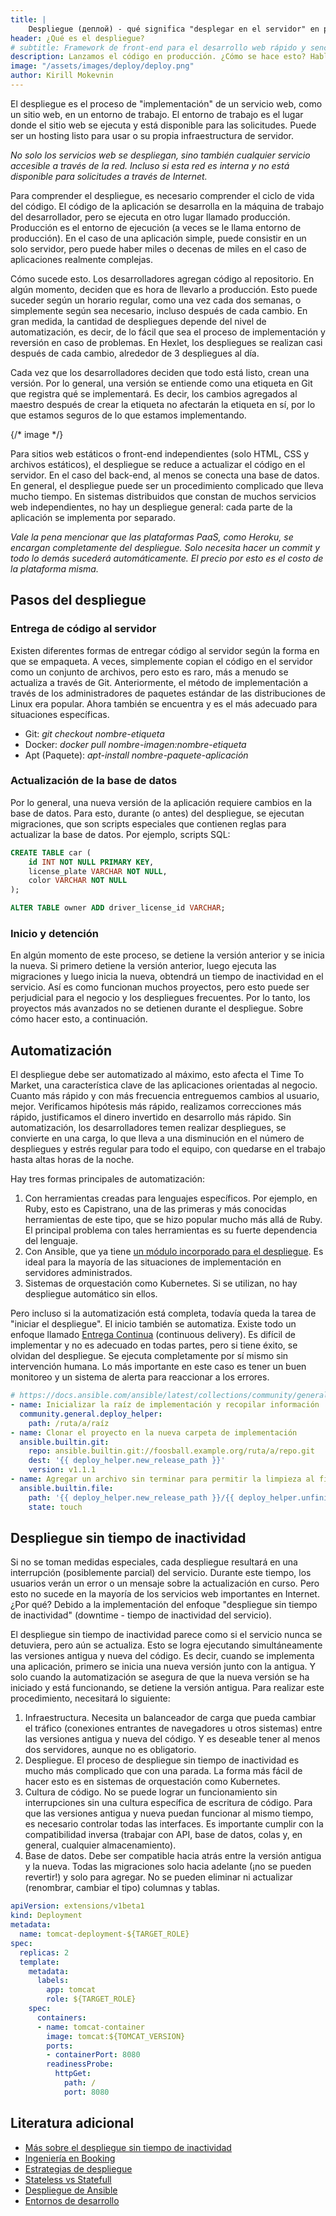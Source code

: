 ```yaml
---
title: |
    Despliegue (деплой) - qué significa "desplegar en el servidor" en palabras sencillas
header: ¿Qué es el despliegue?
# subtitle: Framework de front-end para el desarrollo web rápido y sencillo.
description: Lanzamos el código en producción. ¿Cómo se hace esto? Hablamos sobre la automatización y el despliegue sin "tiempo de inactividad".
image: "/assets/images/deploy/deploy.png"
author: Kirill Mokevnin
---
```


El despliegue es el proceso de "implementación" de un servicio web, como un sitio web, en un entorno de trabajo. El entorno de trabajo es el lugar donde el sitio web se ejecuta y está disponible para las solicitudes. Puede ser un hosting listo para usar o su propia infraestructura de servidor.

*No solo los servicios web se despliegan, sino también cualquier servicio accesible a través de la red. Incluso si esta red es interna y no está disponible para solicitudes a través de Internet.*

Para comprender el despliegue, es necesario comprender el ciclo de vida del código. El código de la aplicación se desarrolla en la máquina de trabajo del desarrollador, pero se ejecuta en otro lugar llamado producción. Producción es el entorno de ejecución (a veces se le llama entorno de producción). En el caso de una aplicación simple, puede consistir en un solo servidor, pero puede haber miles o decenas de miles en el caso de aplicaciones realmente complejas.

Cómo sucede esto. Los desarrolladores agregan código al repositorio. En algún momento, deciden que es hora de llevarlo a producción. Esto puede suceder según un horario regular, como una vez cada dos semanas, o simplemente según sea necesario, incluso después de cada cambio. En gran medida, la cantidad de despliegues depende del nivel de automatización, es decir, de lo fácil que sea el proceso de implementación y reversión en caso de problemas. En Hexlet, los despliegues se realizan casi después de cada cambio, alrededor de 3 despliegues al día.

<Banner name="intensive-devops" />

Cada vez que los desarrolladores deciden que todo está listo, crean una versión. Por lo general, una versión se entiende como una etiqueta en Git que registra qué se implementará. Es decir, los cambios agregados al maestro después de crear la etiqueta no afectarán la etiqueta en sí, por lo que estamos seguros de lo que estamos implementando.

{/* image */}

Para sitios web estáticos o front-end independientes (solo HTML, CSS y archivos estáticos), el despliegue se reduce a actualizar el código en el servidor. En el caso del back-end, al menos se conecta una base de datos. En general, el despliegue puede ser un procedimiento complicado que lleva mucho tiempo. En sistemas distribuidos que constan de muchos servicios web independientes, no hay un despliegue general: cada parte de la aplicación se implementa por separado.

*Vale la pena mencionar que las plataformas PaaS, como Heroku, se encargan completamente del despliegue. Solo necesita hacer un commit y todo lo demás sucederá automáticamente. El precio por esto es el costo de la plataforma misma.*

## Pasos del despliegue

### Entrega de código al servidor

Existen diferentes formas de entregar código al servidor según la forma en que se empaqueta. A veces, simplemente copian el código en el servidor como un conjunto de archivos, pero esto es raro, más a menudo se actualiza a través de Git. Anteriormente, el método de implementación a través de los administradores de paquetes estándar de las distribuciones de Linux era popular. Ahora también se encuentra y es el más adecuado para situaciones específicas.

* Git: *git checkout nombre-etiqueta*
* Docker: *docker pull nombre-imagen:nombre-etiqueta*
* Apt (Paquete): *apt-install nombre-paquete-aplicación*

### Actualización de la base de datos

Por lo general, una nueva versión de la aplicación requiere cambios en la base de datos. Para esto, durante (o antes) del despliegue, se ejecutan migraciones, que son scripts especiales que contienen reglas para actualizar la base de datos. Por ejemplo, scripts SQL:

```sql
CREATE TABLE car (
    id INT NOT NULL PRIMARY KEY,
    license_plate VARCHAR NOT NULL,
    color VARCHAR NOT NULL
);

ALTER TABLE owner ADD driver_license_id VARCHAR;
```

### Inicio y detención

En algún momento de este proceso, se detiene la versión anterior y se inicia la nueva. Si primero detiene la versión anterior, luego ejecuta las migraciones y luego inicia la nueva, obtendrá un tiempo de inactividad en el servicio. Así es como funcionan muchos proyectos, pero esto puede ser perjudicial para el negocio y los despliegues frecuentes. Por lo tanto, los proyectos más avanzados no se detienen durante el despliegue. Sobre cómo hacer esto, a continuación.

## Automatización

El despliegue debe ser automatizado al máximo, esto afecta el Time To Market, una característica clave de las aplicaciones orientadas al negocio. Cuanto más rápido y con más frecuencia entreguemos cambios al usuario, mejor. Verificamos hipótesis más rápido, realizamos correcciones más rápido, justificamos el dinero invertido en desarrollo más rápido. Sin automatización, los desarrolladores temen realizar despliegues, se convierte en una carga, lo que lleva a una disminución en el número de despliegues y estrés regular para todo el equipo, con quedarse en el trabajo hasta altas horas de la noche.

Hay tres formas principales de automatización:

1. Con herramientas creadas para lenguajes específicos. Por ejemplo, en Ruby, esto es Capistrano, una de las primeras y más conocidas herramientas de este tipo, que se hizo popular mucho más allá de Ruby. El principal problema con tales herramientas es su fuerte dependencia del lenguaje.
1. Con Ansible, que ya tiene [un módulo incorporado para el despliegue](https://docs.ansible.com/ansible/latest/collections/community/general/deploy_helper_module.html). Es ideal para la mayoría de las situaciones de implementación en servidores administrados.
1. Sistemas de orquestación como Kubernetes. Si se utilizan, no hay despliegue automático sin ellos.

Pero incluso si la automatización está completa, todavía queda la tarea de "iniciar el despliegue". El inicio también se automatiza. Existe todo un enfoque llamado [Entrega Continua](https://es.wikipedia.org/wiki/Entrega_continua) (continuous delivery). Es difícil de implementar y no es adecuado en todas partes, pero si tiene éxito, se olvidan del despliegue. Se ejecuta completamente por sí mismo sin intervención humana. Lo más importante en este caso es tener un buen monitoreo y un sistema de alerta para reaccionar a los errores.

```yaml
# https://docs.ansible.com/ansible/latest/collections/community/general/deploy_helper_module.html#examples
- name: Inicializar la raíz de implementación y recopilar información
  community.general.deploy_helper:
    path: /ruta/a/raíz
- name: Clonar el proyecto en la nueva carpeta de implementación
  ansible.builtin.git:
    repo: ansible.builtin.git://foosball.example.org/ruta/a/repo.git
    dest: '{{ deploy_helper.new_release_path }}'
    version: v1.1.1
- name: Agregar un archivo sin terminar para permitir la limpieza al finalizar correctamente
  ansible.builtin.file:
    path: '{{ deploy_helper.new_release_path }}/{{ deploy_helper.unfinished_filename }}'
    state: touch
```

## Despliegue sin tiempo de inactividad

Si no se toman medidas especiales, cada despliegue resultará en una interrupción (posiblemente parcial) del servicio. Durante este tiempo, los usuarios verán un error o un mensaje sobre la actualización en curso. Pero esto no sucede en la mayoría de los servicios web importantes en Internet. ¿Por qué? Debido a la implementación del enfoque "despliegue sin tiempo de inactividad" (downtime - tiempo de inactividad del servicio).

El despliegue sin tiempo de inactividad parece como si el servicio nunca se detuviera, pero aún se actualiza. Esto se logra ejecutando simultáneamente las versiones antigua y nueva del código. Es decir, cuando se implementa una aplicación, primero se inicia una nueva versión junto con la antigua. Y solo cuando la automatización se asegura de que la nueva versión se ha iniciado y está funcionando, se detiene la versión antigua. Para realizar este procedimiento, necesitará lo siguiente:

1. Infraestructura. Necesita un balanceador de carga que pueda cambiar el tráfico (conexiones entrantes de navegadores u otros sistemas) entre las versiones antigua y nueva del código. Y es deseable tener al menos dos servidores, aunque no es obligatorio.
1. Despliegue. El proceso de despliegue sin tiempo de inactividad es mucho más complicado que con una parada. La forma más fácil de hacer esto es en sistemas de orquestación como Kubernetes.
1. Cultura de código. No se puede lograr un funcionamiento sin interrupciones sin una cultura específica de escritura de código. Para que las versiones antigua y nueva puedan funcionar al mismo tiempo, es necesario controlar todas las interfaces. Es importante cumplir con la compatibilidad inversa (trabajar con API, base de datos, colas y, en general, cualquier almacenamiento).
1. Base de datos. Debe ser compatible hacia atrás entre la versión antigua y la nueva. Todas las migraciones solo hacia adelante (¡no se pueden revertir!) y solo para agregar. No se pueden eliminar ni actualizar (renombrar, cambiar el tipo) columnas y tablas.

```yaml
apiVersion: extensions/v1beta1
kind: Deployment
metadata:
  name: tomcat-deployment-${TARGET_ROLE}
spec:
  replicas: 2
  template:
    metadata:
      labels:
        app: tomcat
        role: ${TARGET_ROLE}
    spec:
      containers:
      - name: tomcat-container
        image: tomcat:${TOMCAT_VERSION}
        ports:
        - containerPort: 8080
        readinessProbe:
          httpGet:
            path: /
            port: 8080
```

## Literatura adicional

* [Más sobre el despliegue sin tiempo de inactividad](https://twitter.com/mokevnin/status/1491429628854272002)
* [Ingeniería en Booking](https://bronevichok.ru/posts/engineering-at-booking.com.html)
* [Estrategias de despliegue](https://habr.com/ru/company/flant/blog/471620/)
* [Stateless vs Statefull](https://www.youtube.com/watch?v=WPCz_U7D8PI)
* [Despliegue de Ansible](https://docs.ansible.com/ansible/latest/collections/community/general/deploy_helper_module.html)
* [Entornos de desarrollo](https://ru.hexlet.io/blog/posts/environment)